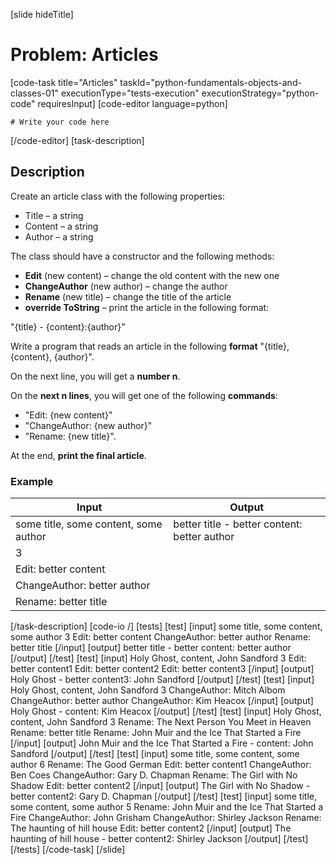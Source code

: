 [slide hideTitle]
# Problem: Articles
[code-task title="Articles" taskId="python-fundamentals-objects-and-classes-01" executionType="tests-execution" executionStrategy="python-code" requiresInput]
[code-editor language=python]
```
# Write your code here
```
[/code-editor]
[task-description]
## Description
Create an article class with the following properties:
- Title – a string
- Content – a string
- Author – a string

The class should have a constructor and the following methods:
- **Edit** (new content) – change the old content with the new one
- **ChangeAuthor** (new author) – change the author
- **Rename** (new title) – change the title of the article
- **override ToString** – print the article in the following format: 

"\{title\} - \{content\}:\{author\}"

Write a program that reads an article in the following **format** "\{title\}, \{content\}, \{author\}". 

On the next line, you will get a **number n**. 

On the **next n lines**, you will get one of the following **commands**: 
- "Edit: \{new content\}" 
- "ChangeAuthor: \{new author\}" 
- "Rename: \{new title\}". 

At the end, **print the final article**.


### Example
| **Input** | **Output** |
| --- | --- |
| some title, some content, some author | better title - better content: better author |
| 3 | |
| Edit: better content | |
| ChangeAuthor:  better author | |
| Rename: better title | |

[/task-description]
[code-io /]
[tests]
[test]
[input]
some title, some content, some author
3
Edit: better content
ChangeAuthor: better author
Rename: better title
[/input]
[output]
better title - better content: better author
[/output]
[/test]
[test]
[input]
Holy Ghost, content, John Sandford
3
Edit: better content1
Edit: better content2
Edit: better content3
[/input]
[output]
Holy Ghost - better content3: John Sandford
[/output]
[/test]
[test]
[input]
Holy Ghost, content, John Sandford
3
ChangeAuthor:  Mitch Albom
ChangeAuthor:  better author
ChangeAuthor:  Kim Heacox
[/input]
[output]
Holy Ghost - content:  Kim Heacox
[/output]
[/test]
[test]
[input]
Holy Ghost, content, John Sandford
3
Rename: The Next Person You Meet in Heaven
Rename: better title
Rename: John Muir and the Ice That Started a Fire
[/input]
[output]
John Muir and the Ice That Started a Fire - content: John Sandford
[/output]
[/test]
[test]
[input]
some title, some content, some author
6
Rename: The Good German
Edit: better content1
ChangeAuthor:  Ben Coes
ChangeAuthor:  Gary D. Chapman
Rename: The Girl with No Shadow
Edit: better content2
[/input]
[output]
The Girl with No Shadow - better content2:  Gary D. Chapman
[/output]
[/test]
[test]
[input]
some title, some content, some author
5
Rename: John Muir and the Ice That Started a Fire
ChangeAuthor:  John Grisham
ChangeAuthor:  Shirley Jackson
Rename: The haunting of hill house
Edit: better content2
[/input]
[output]
The haunting of hill house - better content2:  Shirley Jackson
[/output]
[/test]
[/tests]
[/code-task]
[/slide]